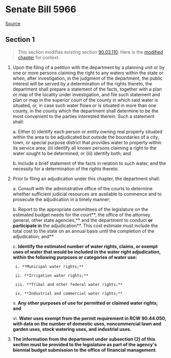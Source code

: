 # Senate Bill 5966

[Source](http://lawfilesext.leg.wa.gov/biennium/2021-22/Pdf/Bills/Senate%20Bills/5966.pdf)
## Section 1
> This section modifies existing section [90.03.110](/rcw/90_water_rights—environment/90.03_water_code.md). Here is the [modified chapter](rcw/90_water_rights—environment/90.03_water_code.md) for context.

1. Upon the filing of a petition with the department by a planning unit or by one or more persons claiming the right to any waters within the state or when, after investigation, in the judgment of the department, the public interest will be served by a determination of the rights thereto, the department shall prepare a statement of the facts, together with a plan or map of the locality under investigation, and file such statement and plan or map in the superior court of the county in which said water is situated, or, in case such water flows or is situated in more than one county, in the county which the department shall determine to be the most convenient to the parties interested therein. Such a statement shall:

    a. Either (i) identify each person or entity owning real property situated within the area to be adjudicated but outside the boundaries of a city, town, or special purpose district that provides water to property within its service area; (ii) identify all known persons claiming a right to the water sought to be determined; or (iii) identify both; and

    b. Include a brief statement of the facts in relation to such water, and the necessity for a determination of the rights thereto.

2. Prior to filing an adjudication under this chapter, the department shall:

    a. Consult with the administrative office of the courts to determine whether sufficient judicial resources are available to commence and to prosecute the adjudication in a timely manner;

    b. Report to the appropriate committees of the legislature on the estimated budget needs for the court**, the office of the attorney general, other state agencies,** and the department to conduct **or participate in** the adjudication**. This cost estimate must include the total cost to the state on an annual basis until the completion of the adjudication; and**

    c. **Identify the estimated number of water rights, claims, or exempt uses of water that would be included in the water right adjudication, within the following purposes or categories of water use:**

        i. **Municipal water rights;**

        ii. **Irrigation water rights;**

        iii. **Tribal and other federal water rights;**

        iv. **Industrial and commercial water rights;**

    v. **Any other purposes of use for permitted or claimed water rights; and**

    vi. **Water uses exempt from the permit requirement in RCW 90.44.050, with data on the number of domestic uses, noncommercial lawn and garden uses, stock watering uses, and industrial uses.**

3. **The information from the department under subsection (2) of this section must be provided to the legislature as part of the agency's biennial budget submission to the office of financial management**.

